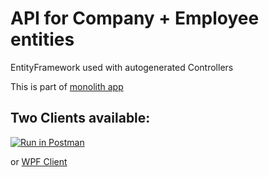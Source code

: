 # API for Company + Employee entities
EntityFramework used with autogenerated Controllers

This is part of [monolith app](https://github.com/Derkien/CompanyEmployees)  

## Two Clients available:  
[![Run in Postman](https://run.pstmn.io/button.svg)](https://app.getpostman.com/run-collection/05155b6e6faf5787820f#?env%5BCompanyEmployees%5D=W3sidmFsdWUiOiIiLCJrZXkiOiJuZXdfZGVwYXJ0bWVudF9pZCIsImVuYWJsZWQiOnRydWV9LHsidmFsdWUiOiIiLCJrZXkiOiJuZXdfZW1wbG95ZWVfaWQiLCJlbmFibGVkIjp0cnVlfV0=)

or [WPF Client](https://github.com/Derkien/CompanyEmployeesClient)
